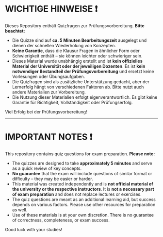 # WICHTIGE HINWEISE ❗  

Dieses Repository enthält Quizfragen zur Prüfungsvorbereitung. **Bitte beachtet:**  

- Die Quizze sind auf **ca. 5 Minuten Bearbeitungszeit** ausgelegt und dienen der schnellen Wiederholung von Konzepten.  
- **Keine Garantie**, dass die Klausur Fragen in ähnlicher Form oder Schwierigkeit enthält – sie können leichter oder schwieriger sein.  
- Dieses Material wurde unabhängig erstellt und ist **kein offizielles Material der Universität oder der jeweiligen Dozenten**. Es ist **kein notwendiger Bestandteil der Prüfungsvorbereitung** und ersetzt keine Vorlesungen oder Übungsaufgaben.
- Die Quizfragen sind als zusätzliche Unterstützung gedacht, aber der Lernerfolg hängt von verschiedenen Faktoren ab. Bitte nutzt auch andere Materialien zur Vorbereitung.  
- Die Nutzung dieser Materialien erfolgt eigenverantwortlich. Es gibt keine Garantie für Richtigkeit, Vollständigkeit oder Prüfungserfolg.

Viel Erfolg bei der Prüfungsvorbereitung! 

---

# IMPORTANT NOTES ❗  

This repository contains quiz questions for exam preparation. **Please note:**  

- The quizzes are designed to take **approximately 5 minutes** and serve as a quick review of key concepts.  
- **No guarantee** that the exam will include questions of similar format or difficulty – they may be easier or harder.  
- This material was created independently and is **not official material of the university or the respective instructors**. It is **not a necessary part of exam preparation** and does not replace lectures or exercises.
- The quiz questions are meant as an additional learning aid, but success depends on various factors. Please use other resources for preparation as well.  
- Use of these materials is at your own discretion. There is no guarantee of correctness, completeness, or exam success.

Good luck with your studies!
